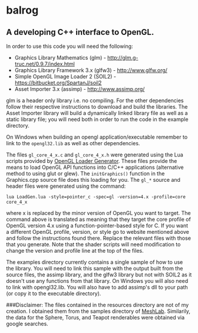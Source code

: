 # balrog

## A developing C++ interface to OpenGL.

In order to use this code you will need the following:

* Graphics Library Mathematics (glm) - http://glm.g-truc.net/0.9.7/index.html
* Graphics Library Framework 3.x (glfw3) - http://www.glfw.org/
* Simple OpenGL Image Loader 2 (SOIL2) - https://bitbucket.org/SpartanJ/soil2
* Asset Importer 3.x (assimp) - http://www.assimp.org/

glm is a header only library i.e. no compiling. For the other dependencies follow their respective instructions to download and build the libraries. The Asset Importer library will build a dynamically linked library file as well as a static library file; you will need both in order to run the code in the example directory. 

On Windows when building an opengl application/executable remember to link to the `opengl32.lib` as well as other dependencies.

The files `gl_core_4_x.c` and `gl_core_4_x.h` were generated using the Lua scripts provided by [OpenGL Loader Generator](https://bitbucket.org/alfonse/glloadgen/wiki/Home). 
These files provide the means to load OpenGL API functions into C/C++ applications (alternative method to using glut or glew). The `initGraphics()` function in the Graphics.cpp source file does this loading for you.
The `gl_*` source and header files were generated using the command:

`lua LoadGen.lua -style=pointer_c -spec=gl -version=4.x -profile=core core_4_x` 

where x is replaced by the minor version of OpenGL you want to target. The command above is translated as meaning that they target the core profile of OpenGL version 4.x using a function-pointer-based style for C. If you want a different OpenGL profile, version, or style go to website mentioned above and follow the instructions found there. Replace the relevant files with those that you generate. Note that the shader scripts will need modification to change the version and profile line at the top of the files.

The examples directory currently contains a single sample of how to use the library. You will need to link this sample with the output built from the source files, the assimp library, and the glfw3 library but not with SOIL2 as it doesn't use any functions from that library. On Windows you will also need to link with opengl32.lib. You will also have to add assimp's dll to your path (or copy it to the executable directory).

###Disclaimer:
The files contained in the resources directory are not of my creation. I obtained them from the samples directory of [MeshLab](http://meshlab.sourceforge.net/). Similarily, the data for the Sphere, Torus, and Teapot renderables were obtained via google searches. 
